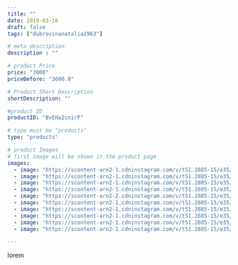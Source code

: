```yaml
---
title: ""
date: 2019-03-16
draft: false
tags: ["dubrovinanatalia1963"]

# meta description
description : ""

# product Price
price: "3000"
priceBefore: "3600.0"

# Product Short Description
shortDescription: ""

#product ID
productID: "BvEHa2cnirP"

# type must be "products"
type: "products"

# product Images
# first image will be shown in the product page
images:
  - image: "https://scontent-arn2-1.cdninstagram.com/v/t51.2885-15/e35/53600443_388851378573309_3517755938153236754_n.jpg?_nc_ht=scontent-arn2-1.cdninstagram.com&_nc_cat=109&_nc_ohc=ht-u4MtuasMAX9sVYIm&se=8&tp=1&oh=28367aaad144f71f2a763c6f41f9c044&oe=605DA796&ig_cache_key=MjAwMDc1Njc2MjMyMTM0NzcyNg%3D%3D.2"
  - image: "https://scontent-arn2-1.cdninstagram.com/v/t51.2885-15/e35/52952787_2147978345322669_2918268256148515539_n.jpg?_nc_ht=scontent-arn2-1.cdninstagram.com&_nc_cat=109&_nc_ohc=YSL3idAUtEYAX_Rk92b&se=8&tp=1&oh=ff4d94f8c76d95a3575bf7959c836e9c&oe=605DEB5D&ig_cache_key=MjAwMDc1Njc2MjM0NjM5MjU5OQ%3D%3D.2"
  - image: "https://scontent-arn2-1.cdninstagram.com/v/t51.2885-15/e35/51960980_438948173515307_6307013991359916567_n.jpg?_nc_ht=scontent-arn2-1.cdninstagram.com&_nc_cat=111&_nc_ohc=TeHXX2JOyYYAX8IuEQ5&se=8&tp=1&oh=ee2bc2619e6933070c7f42a5bbe8b8de&oe=605FB264&ig_cache_key=MjAwMDc1Njc2MjM0NjQ3NzAxOQ%3D%3D.2"
  - image: "https://scontent-arn2-1.cdninstagram.com/v/t51.2885-15/e35/53386188_2115545568558063_6684435205943141648_n.jpg?_nc_ht=scontent-arn2-1.cdninstagram.com&_nc_cat=103&_nc_ohc=FdGzr0mi3AgAX9D0o7x&se=8&tp=1&oh=63eb9bf021cb93208ffdf8382f8adccc&oe=605F0E22&ig_cache_key=MjAwMDc1Njc2MjM3OTg2MDI0OA%3D%3D.2"
  - image: "https://scontent-arn2-2.cdninstagram.com/v/t51.2885-15/e35/52846153_2295679904086400_4044608571713122349_n.jpg?_nc_ht=scontent-arn2-2.cdninstagram.com&_nc_cat=108&_nc_ohc=2EVVcoAQI08AX8XX1rW&se=8&tp=1&oh=243e045f9d90dfeeff2fa966fd2bc730&oe=605F74AB&ig_cache_key=MjAwMDc1Njc2MjM3MTQzMzI5Mg%3D%3D.2"
  - image: "https://scontent-arn2-1.cdninstagram.com/v/t51.2885-15/e35/52504223_286376965611422_446174536180037185_n.jpg?_nc_ht=scontent-arn2-1.cdninstagram.com&_nc_cat=102&_nc_ohc=RB8PsG9HDesAX9Suzxw&se=8&tp=1&oh=52a5ffcdec74cec364b103d00c3428d2&oe=605EFC9D&ig_cache_key=MjAwMDc1Njc2MjMyOTY3MzYyMQ%3D%3D.2"
  - image: "https://scontent-arn2-1.cdninstagram.com/v/t51.2885-15/e35/54512884_167808150875218_1277664934270549856_n.jpg?_nc_ht=scontent-arn2-1.cdninstagram.com&_nc_cat=110&_nc_ohc=Owlk59YzcIEAX812hci&se=8&tp=1&oh=edfb66cca1031a8ed89aa9872da37295&oe=605EC68A&ig_cache_key=MjAwMDc1Njc2MjM2MzE2MjA4NQ%3D%3D.2"
  - image: "https://scontent-arn2-1.cdninstagram.com/v/t51.2885-15/e35/53095611_156360018695230_9162091414550582330_n.jpg?_nc_ht=scontent-arn2-1.cdninstagram.com&_nc_cat=110&_nc_ohc=oN2HeuUtwukAX-7o9yx&se=8&tp=1&oh=1a17692f0272df98a9df287540d24da0&oe=605FA6FC&ig_cache_key=MjAwMDc1Njc2MjM4ODQ0NzU2OA%3D%3D.2"
  - image: "https://scontent-arn2-1.cdninstagram.com/v/t51.2885-15/e35/53927362_326009298265951_5713486594710223496_n.jpg?_nc_ht=scontent-arn2-1.cdninstagram.com&_nc_cat=107&_nc_ohc=diQsH0csPdUAX9VGVPo&se=8&tp=1&oh=1becfda1fc704df302a68ab9933fac0e&oe=605F76BB&ig_cache_key=MjAwMDc1Njc2MjM1NDY0NzQzMQ%3D%3D.2"
  - image: "https://scontent-arn2-1.cdninstagram.com/v/t51.2885-15/e35/53801576_405839469985218_7384927036398480174_n.jpg?_nc_ht=scontent-arn2-1.cdninstagram.com&_nc_cat=106&_nc_ohc=XT9z0GohCvcAX_5SRAZ&se=8&tp=1&oh=f407c1f8d301e74fb783d50cb42ca2c9&oe=606069D1&ig_cache_key=MjAwMDc1Njc2MjM1NDgwMzE3MA%3D%3D.2"

---
```

lorem
